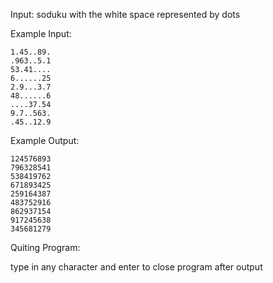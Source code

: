 Input: soduku with the white space represented by dots 

Example Input:
```
1.45..89.
.963..5.1
53.41....
6......25
2.9...3.7
48......6
....37.54
9.7..563.
.45..12.9
```

Example Output: 
```
124576893
796328541
538419762
671893425
259164387
483752916
862937154
917245638
345681279
```

Quiting Program: 

type in any character and enter to close program after output
